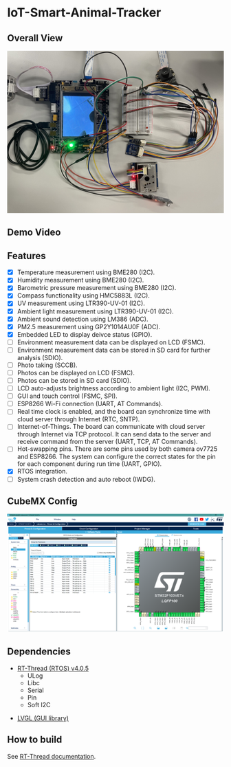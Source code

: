 # IoT-Smart-Animal-Tracker

## Overall View
<img src="img/OverallView.jpg" width="1024">

## Demo Video

## Features
- [x] Temperature measurement using BME280 (I2C).
- [x] Humidity measurement using BME280 (I2C).
- [x] Barometric pressure measurement using BME280 (I2C).
- [x] Compass functionality using HMC5883L (I2C).
- [x] UV measurement using LTR390-UV-01 (I2C).
- [x] Ambient light measurement using LTR390-UV-01 (I2C).
- [x] Ambient sound detection using LM386 (ADC).
- [x] PM2.5 measurement using GP2Y1014AU0F (ADC).
- [x] Embedded LED to display deivce status (GPIO).
- [ ] Environment measurement data can be displayed on LCD (FSMC).
- [ ] Environment measurement data can be stored in SD card for further analysis (SDIO).
- [ ] Photo taking (SCCB).
- [ ] Photos can be displayed on LCD (FSMC).
- [ ] Photos can be stored in SD card (SDIO).
- [ ] LCD auto-adjusts brightness according to ambient light (I2C, PWM).
- [ ] GUI and touch control (FSMC, SPI).
- [ ] ESP8266 Wi-Fi connection (UART, AT Commands).
- [ ] Real time clock is enabled, and the board can synchronize time with cloud server through Internet (RTC, SNTP).
- [ ] Internet-of-Things. The board can communicate with cloud server through Internet via TCP protocol. It can send data to the server and receive command from the server (UART, TCP, AT Commands).
- [ ] Hot-swapping pins. There are some pins used by both camera ov7725 and ESP8266. The system can configure the correct states for the pin for each component during run time (UART, GPIO).
- [x] RTOS integration.
- [ ] System crash detection and auto reboot (IWDG).

## CubeMX Config
<img src="img/CubeMX.png" width="1024">

## Dependencies
- [RT-Thread (RTOS) v4.0.5](https://github.com/RT-Thread/rt-thread)
  - ULog
  - Libc
  - Serial
  - Pin
  - Soft I2C
<!-- - [Bosch Sensortec BME280 sensor driver v3.3.4](https://github.com/BoschSensortec/BME280_driver) -->
- [LVGL (GUI library)](https://github.com/lvgl/lvgl)

## How to build
See [RT-Thread documentation](https://www.rt-thread.org/document/site/#/development-tools/env/env).

